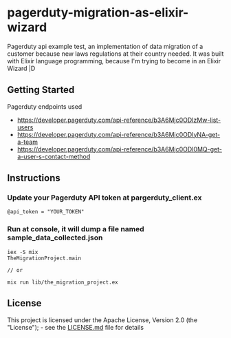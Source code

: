 # pagerduty-migration-as-elixir-wizard

Pagerduty api example test, an implementation of data migration of a customer because new laws regulations at their country needed.
It was built with Elixir language programming, because I'm trying to become in an Elixir Wizard |D

## Getting Started

Pagerduty endpoints used

- https://developer.pagerduty.com/api-reference/b3A6Mjc0ODIzMw-list-users
- https://developer.pagerduty.com/api-reference/b3A6Mjc0ODIyNA-get-a-team
- https://developer.pagerduty.com/api-reference/b3A6Mjc0ODI0MQ-get-a-user-s-contact-method

## Instructions

### Update your Pagerduty API token at pargerduty_client.ex
```
@api_token = "YOUR_TOKEN"
```

### Run at console, it will dump a file named sample_data_collected.json

```
iex -S mix
TheMigrationProject.main

// or

mix run lib/the_migration_project.ex
```

## License

This project is licensed under the Apache License, Version 2.0 (the "License"); - see the [LICENSE.md](LICENSE.md) file for details